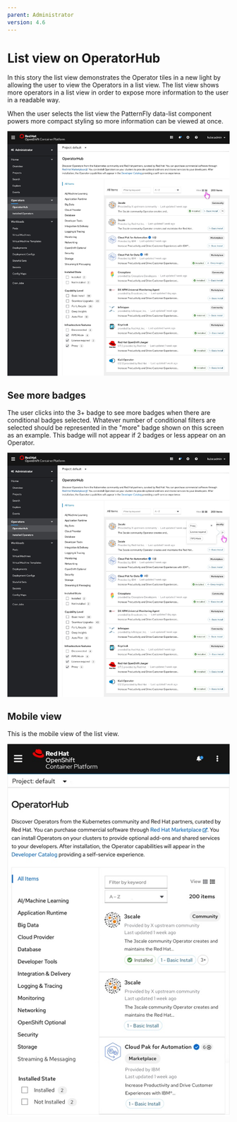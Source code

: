 ```yaml
---
parent: Administrator
version: 4.6
---
```


# List view on OperatorHub

In this story the list view demonstrates the Operator tiles in a new light by allowing the user to view the Operators in a list view. The list view shows more operators in a list view in order to expose more information to the user in a readable way.

When the user selects the list view the PatternFly data-list component powers more compact styling so more information can be viewed at once.

![Data list screen one](img/data-list-screen-operatorhub.jpg)

## See more badges

The user clicks into the 3+ badge to see more badges when there are conditional badges selected. Whatever number of conditional filters are selected should be represented in the "more" badge shown on this screen as an example. This badge will not appear if 2 badges or less appear on an Operator.

![Click to see more](img/click-to-see-more.jpg)

## Mobile view

This is the mobile view of the list view.

![Mobile view](img/mobile-view.jpg)
